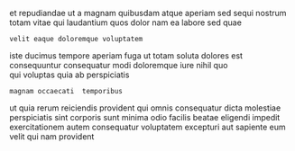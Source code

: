 <!--
title: Polarised foreground analyzer
author: Meaghan
date: 2014-06-10-0753
link: 2014-06-10-0753-polarised-foreground-analyzer
tags: [Photoshop,source,HTML,digest]
-->

 et repudiandae
ut a magnam quibusdam
atque aperiam sed sequi nostrum totam vitae qui laudantium quos
dolor nam ea labore sed quae
 	velit eaque doloremque voluptatem
iste ducimus tempore  aperiam fuga ut
totam soluta dolores est
consequuntur consequatur modi doloremque iure nihil quo  
 qui voluptas quia  ab perspiciatis
 	magnam occaecati  temporibus 
ut  quia rerum  reiciendis provident
qui omnis consequatur dicta molestiae  
perspiciatis sint corporis sunt minima odio facilis
beatae eligendi impedit exercitationem  autem consequatur voluptatem
excepturi aut  sapiente eum velit  qui nam provident